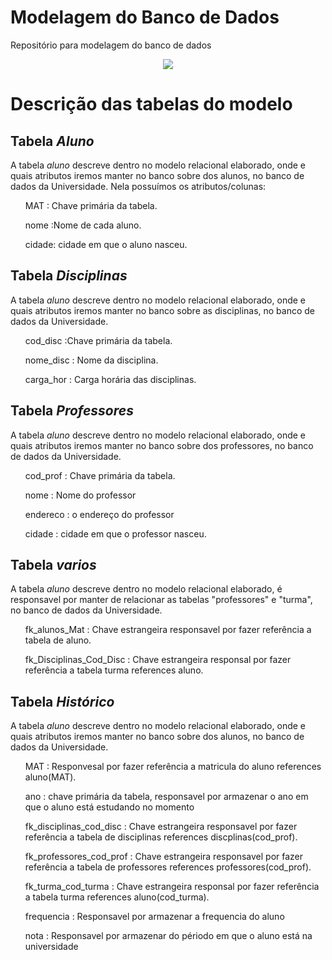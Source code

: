# Modelagem do Banco de Dados
Repositório para modelagem do banco de dados

<div align="center">
  <img src="Lógico_1.png"/>
</div>

# Descrição das tabelas do modelo

<h2>Tabela <i>Aluno</i></h2>
A tabela <i>aluno</i> descreve dentro no modelo relacional elaborado, onde e quais atributos iremos manter no banco
sobre dos alunos, no banco de dados da Universidade.
Nela possuímos os atributos/colunas:
<ul>
    <p>MAT : Chave primária da tabela.</p>
    <p>nome :Nome de cada aluno.</p>
    <p>cidade: cidade em que o aluno nasceu.</p>
</ul>

<h2>Tabela <i>Disciplinas</i></h2>
A tabela <i>aluno</i> descreve dentro no modelo relacional elaborado, onde e quais atributos iremos manter no banco
sobre as disciplinas, no banco de dados da Universidade.
<ul>
  <p>cod_disc :Chave primária da tabela.</p>
    <p>nome_disc : Nome da disciplina.</p>
    <p>carga_hor : Carga horária das disciplinas.</p>
</ul>

<h2>Tabela <i> Professores</i></h2>
A tabela <i>aluno</i> descreve dentro no modelo relacional elaborado, onde e quais atributos iremos manter no banco
sobre dos professores, no banco de dados da Universidade.
<ul>
  <p>cod_prof : Chave primária da tabela.</p>
    <p>nome : Nome do professor</p>
    <p>endereco : o endereço do professor</p>
    <p>cidade : cidade em que o professor nasceu.</p>
 </ul>
 
<h2>Tabela <i> varios</i></h2>
A tabela <i>aluno</i> descreve dentro no modelo relacional elaborado, é responsavel por manter de relacionar as tabelas "professores" e  "turma", no banco de dados da Universidade.
<ul>
    <p>fk_alunos_Mat : Chave estrangeira responsavel por fazer referência a tabela de aluno.</p>
    <p>fk_Disciplinas_Cod_Disc : Chave estrangeira responsal por fazer referência a tabela turma references aluno.</p>
</ul>

<h2>Tabela <i>Histórico</i></h2>
A tabela <i>aluno</i> descreve dentro no modelo relacional elaborado, onde e quais atributos iremos manter no banco
sobre dos alunos, no banco de dados da Universidade.
<ul>
    <p>MAT : Responvesal por fazer referência a matricula do aluno references aluno(MAT).</p>
    <p>ano : chave primária da tabela, responsavel por armazenar o ano em que o aluno está estudando no momento</p>
    <p>fk_disciplinas_cod_disc : Chave estrangeira responsavel por fazer referência a tabela de disciplinas references discplinas(cod_prof).</p>
    <p>fk_professores_cod_prof : Chave estrangeira responsavel por fazer referência a tabela de professores references professores(cod_prof).</p>
    <p>fk_turma_cod_turma : Chave estrangeira responsal por fazer referência a tabela turma references aluno(cod_turma).</p>
    <p>frequencia : Responsavel por armazenar a frequencia do aluno</p>
    <p>nota : Responsavel por armazenar do périodo em que o aluno está na universidade</p>
</ul>
